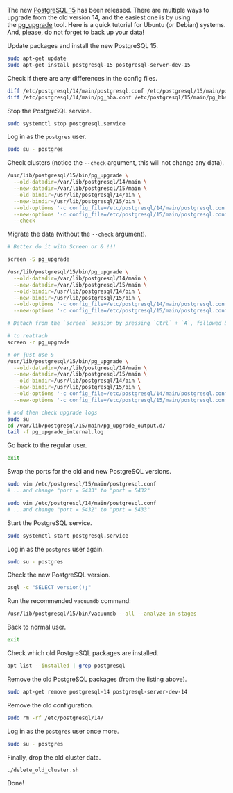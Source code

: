 The new [PostgreSQL 15](https://www.postgresql.org/about/news/postgresql-15-released-2526/) has been released. There are multiple ways to upgrade from the old version 14, and the easiest one is by using the [pg_upgrade](https://www.postgresql.org/docs/15/pgupgrade.html) tool. Here is a quick tutorial for Ubuntu (or Debian) systems. And, please, do not forget to back up your data!

Update packages and install the new PostgreSQL 15.

```bash
sudo apt-get update
sudo apt-get install postgresql-15 postgresql-server-dev-15
```

Check if there are any differences in the config files.

```bash
diff /etc/postgresql/14/main/postgresql.conf /etc/postgresql/15/main/postgresql.conf
diff /etc/postgresql/14/main/pg_hba.conf /etc/postgresql/15/main/pg_hba.conf
```

Stop the PostgreSQL service.

```bash
sudo systemctl stop postgresql.service
```

Log in as the `postgres` user.

```bash
sudo su - postgres
```

Check clusters (notice the `--check` argument, this will not change any data).

```bash
/usr/lib/postgresql/15/bin/pg_upgrade \
  --old-datadir=/var/lib/postgresql/14/main \
  --new-datadir=/var/lib/postgresql/15/main \
  --old-bindir=/usr/lib/postgresql/14/bin \
  --new-bindir=/usr/lib/postgresql/15/bin \
  --old-options '-c config_file=/etc/postgresql/14/main/postgresql.conf' \
  --new-options '-c config_file=/etc/postgresql/15/main/postgresql.conf' \
  --check
```

Migrate the data (without the `--check` argument).

```bash
# Better do it with Screen or & !!!

screen -S pg_upgrade

/usr/lib/postgresql/15/bin/pg_upgrade \
  --old-datadir=/var/lib/postgresql/14/main \
  --new-datadir=/var/lib/postgresql/15/main \
  --old-bindir=/usr/lib/postgresql/14/bin \
  --new-bindir=/usr/lib/postgresql/15/bin \
  --old-options '-c config_file=/etc/postgresql/14/main/postgresql.conf' \
  --new-options '-c config_file=/etc/postgresql/15/main/postgresql.conf'

# Detach from the `screen` session by pressing `Ctrl` + `A`, followed by `D`. The command will continue to run in the background.

# to reattach
screen -r pg_upgrade

# or just use &
/usr/lib/postgresql/15/bin/pg_upgrade \
  --old-datadir=/var/lib/postgresql/14/main \
  --new-datadir=/var/lib/postgresql/15/main \
  --old-bindir=/usr/lib/postgresql/14/bin \
  --new-bindir=/usr/lib/postgresql/15/bin \
  --old-options '-c config_file=/etc/postgresql/14/main/postgresql.conf' \
  --new-options '-c config_file=/etc/postgresql/15/main/postgresql.conf' &

# and then check upgrade logs
sudo su
cd /var/lib/postgresql/15/main/pg_upgrade_output.d/
tail -f pg_upgrade_internal.log

```

Go back to the regular user.

```bash
exit
```

Swap the ports for the old and new PostgreSQL versions.

```bash
sudo vim /etc/postgresql/15/main/postgresql.conf
# ...and change "port = 5433" to "port = 5432"

sudo vim /etc/postgresql/14/main/postgresql.conf
# ...and change "port = 5432" to "port = 5433"
```

Start the PostgreSQL service.

```bash
sudo systemctl start postgresql.service
```

Log in as the `postgres` user again.

```bash
sudo su - postgres
```

Check the new PostgreSQL version.

```bash
psql -c "SELECT version();"
```

Run the recommended `vacuumdb` command:

```bash
/usr/lib/postgresql/15/bin/vacuumdb --all --analyze-in-stages
```

Back to normal user.

```bash
exit
```

Check which old PostgreSQL packages are installed.

```bash
apt list --installed | grep postgresql
```

Remove the old PostgreSQL packages (from the listing above).

```bash
sudo apt-get remove postgresql-14 postgresql-server-dev-14
```

Remove the old configuration.

```bash
sudo rm -rf /etc/postgresql/14/
```

Log in as the `postgres` user once more.

```bash
sudo su - postgres
```

Finally, drop the old cluster data.

```bash
./delete_old_cluster.sh
```

Done!
